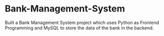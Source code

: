# Bank-Management-System
Built a Bank Management System project which uses Python as Frontend Programming and MySQL to store the data of the bank in the backend.
